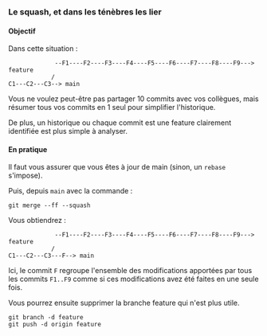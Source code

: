 ### Le squash, et dans les ténèbres les lier

#### Objectif

Dans cette situation :

```
             --F1----F2----F3----F4----F5----F6----F7----F8----F9---> feature
            /
C1---C2---C3--> main
```

Vous ne voulez peut-être pas partager 10 commits avec vos collègues, mais résumer tous vos commits en 1 seul pour simplifier l'historique.

De plus, un historique ou chaque commit est une feature clairement identifiée est plus simple à analyser.

#### En pratique

Il faut vous assurer que vous êtes à jour de main (sinon, un `rebase` s'impose).

Puis, depuis `main` avec la commande :

```
git merge --ff --squash
```

Vous obtiendrez :

```
             --F1----F2----F3----F4----F5----F6----F7----F8----F9---> feature
            /
C1---C2---C3---F--> main
```

Ici, le commit `F` regroupe l'ensemble des modifications apportées par tous les commits `F1..F9`
comme si ces modifications avez été faites en une seule fois.

Vous pourrez ensuite supprimer la branche feature qui n'est plus utile.

```
git branch -d feature
git push -d origin feature
```
